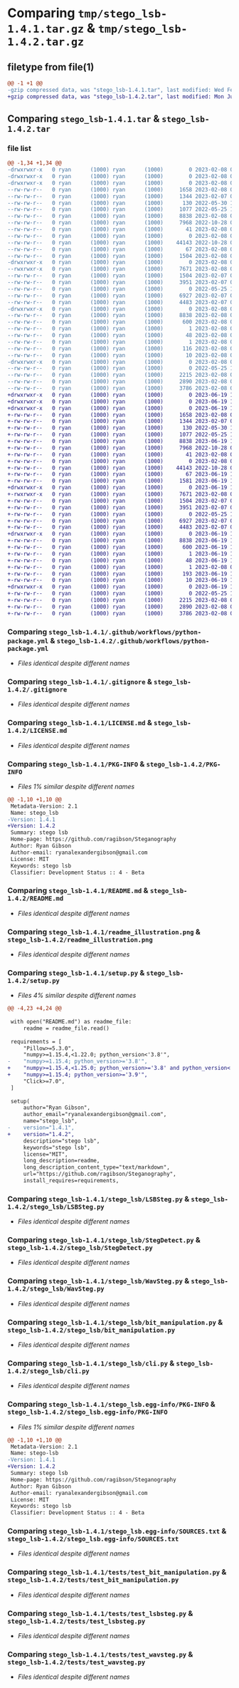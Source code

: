# Comparing `tmp/stego_lsb-1.4.1.tar.gz` & `tmp/stego_lsb-1.4.2.tar.gz`

## filetype from file(1)

```diff
@@ -1 +1 @@
-gzip compressed data, was "stego_lsb-1.4.1.tar", last modified: Wed Feb  8 01:05:12 2023, max compression
+gzip compressed data, was "stego_lsb-1.4.2.tar", last modified: Mon Jun 19 15:34:27 2023, max compression
```

## Comparing `stego_lsb-1.4.1.tar` & `stego_lsb-1.4.2.tar`

### file list

```diff
@@ -1,34 +1,34 @@
-drwxrwxr-x   0 ryan      (1000) ryan      (1000)        0 2023-02-08 01:05:12.992680 stego_lsb-1.4.1/
-drwxrwxr-x   0 ryan      (1000) ryan      (1000)        0 2023-02-08 01:05:12.988680 stego_lsb-1.4.1/.github/
-drwxrwxr-x   0 ryan      (1000) ryan      (1000)        0 2023-02-08 01:05:12.988680 stego_lsb-1.4.1/.github/workflows/
--rw-rw-r--   0 ryan      (1000) ryan      (1000)     1658 2023-02-08 00:44:22.000000 stego_lsb-1.4.1/.github/workflows/python-package.yml
--rw-rw-r--   0 ryan      (1000) ryan      (1000)     1344 2023-02-07 01:19:19.000000 stego_lsb-1.4.1/.gitignore
--rw-rw-r--   0 ryan      (1000) ryan      (1000)      130 2022-05-30 14:29:08.000000 stego_lsb-1.4.1/AUTHORS.md
--rw-rw-r--   0 ryan      (1000) ryan      (1000)     1077 2022-05-25 14:17:00.000000 stego_lsb-1.4.1/LICENSE.md
--rw-rw-r--   0 ryan      (1000) ryan      (1000)     8838 2023-02-08 01:05:12.992680 stego_lsb-1.4.1/PKG-INFO
--rw-rw-r--   0 ryan      (1000) ryan      (1000)     7968 2022-10-28 01:45:20.000000 stego_lsb-1.4.1/README.md
--rw-rw-r--   0 ryan      (1000) ryan      (1000)       41 2023-02-08 00:34:28.000000 stego_lsb-1.4.1/mypy.ini
--rw-rw-r--   0 ryan      (1000) ryan      (1000)        0 2023-02-08 01:02:06.000000 stego_lsb-1.4.1/py.typed
--rw-rw-r--   0 ryan      (1000) ryan      (1000)    44143 2022-10-28 01:45:20.000000 stego_lsb-1.4.1/readme_illustration.png
--rw-rw-r--   0 ryan      (1000) ryan      (1000)       67 2023-02-08 01:05:12.992680 stego_lsb-1.4.1/setup.cfg
--rw-rw-r--   0 ryan      (1000) ryan      (1000)     1504 2023-02-08 01:03:16.000000 stego_lsb-1.4.1/setup.py
-drwxrwxr-x   0 ryan      (1000) ryan      (1000)        0 2023-02-08 01:05:12.988680 stego_lsb-1.4.1/stego_lsb/
--rwxrwxr-x   0 ryan      (1000) ryan      (1000)     7671 2023-02-08 00:34:28.000000 stego_lsb-1.4.1/stego_lsb/LSBSteg.py
--rw-rw-r--   0 ryan      (1000) ryan      (1000)     1504 2023-02-07 01:19:19.000000 stego_lsb-1.4.1/stego_lsb/StegDetect.py
--rw-rw-r--   0 ryan      (1000) ryan      (1000)     3951 2023-02-07 01:19:19.000000 stego_lsb-1.4.1/stego_lsb/WavSteg.py
--rw-rw-r--   0 ryan      (1000) ryan      (1000)        0 2022-05-25 14:17:00.000000 stego_lsb-1.4.1/stego_lsb/__init__.py
--rw-rw-r--   0 ryan      (1000) ryan      (1000)     6927 2023-02-07 01:19:19.000000 stego_lsb-1.4.1/stego_lsb/bit_manipulation.py
--rw-rw-r--   0 ryan      (1000) ryan      (1000)     4483 2023-02-07 01:19:19.000000 stego_lsb-1.4.1/stego_lsb/cli.py
-drwxrwxr-x   0 ryan      (1000) ryan      (1000)        0 2023-02-08 01:05:12.992680 stego_lsb-1.4.1/stego_lsb.egg-info/
--rw-rw-r--   0 ryan      (1000) ryan      (1000)     8838 2023-02-08 01:05:12.000000 stego_lsb-1.4.1/stego_lsb.egg-info/PKG-INFO
--rw-rw-r--   0 ryan      (1000) ryan      (1000)      600 2023-02-08 01:05:12.000000 stego_lsb-1.4.1/stego_lsb.egg-info/SOURCES.txt
--rw-rw-r--   0 ryan      (1000) ryan      (1000)        1 2023-02-08 01:05:12.000000 stego_lsb-1.4.1/stego_lsb.egg-info/dependency_links.txt
--rw-rw-r--   0 ryan      (1000) ryan      (1000)       48 2023-02-08 01:05:12.000000 stego_lsb-1.4.1/stego_lsb.egg-info/entry_points.txt
--rw-rw-r--   0 ryan      (1000) ryan      (1000)        1 2023-02-08 00:40:02.000000 stego_lsb-1.4.1/stego_lsb.egg-info/not-zip-safe
--rw-rw-r--   0 ryan      (1000) ryan      (1000)      116 2023-02-08 01:05:12.000000 stego_lsb-1.4.1/stego_lsb.egg-info/requires.txt
--rw-rw-r--   0 ryan      (1000) ryan      (1000)       10 2023-02-08 01:05:12.000000 stego_lsb-1.4.1/stego_lsb.egg-info/top_level.txt
-drwxrwxr-x   0 ryan      (1000) ryan      (1000)        0 2023-02-08 01:05:12.992680 stego_lsb-1.4.1/tests/
--rw-rw-r--   0 ryan      (1000) ryan      (1000)        0 2022-05-25 14:17:00.000000 stego_lsb-1.4.1/tests/__init__.py
--rw-rw-r--   0 ryan      (1000) ryan      (1000)     2215 2023-02-08 00:34:28.000000 stego_lsb-1.4.1/tests/test_bit_manipulation.py
--rw-rw-r--   0 ryan      (1000) ryan      (1000)     2890 2023-02-08 00:34:28.000000 stego_lsb-1.4.1/tests/test_lsbsteg.py
--rw-rw-r--   0 ryan      (1000) ryan      (1000)     3786 2023-02-08 00:34:28.000000 stego_lsb-1.4.1/tests/test_wavsteg.py
+drwxrwxr-x   0 ryan      (1000) ryan      (1000)        0 2023-06-19 15:34:27.162143 stego_lsb-1.4.2/
+drwxrwxr-x   0 ryan      (1000) ryan      (1000)        0 2023-06-19 15:34:27.158143 stego_lsb-1.4.2/.github/
+drwxrwxr-x   0 ryan      (1000) ryan      (1000)        0 2023-06-19 15:34:27.158143 stego_lsb-1.4.2/.github/workflows/
+-rw-rw-r--   0 ryan      (1000) ryan      (1000)     1658 2023-02-08 00:44:22.000000 stego_lsb-1.4.2/.github/workflows/python-package.yml
+-rw-rw-r--   0 ryan      (1000) ryan      (1000)     1344 2023-02-07 01:19:19.000000 stego_lsb-1.4.2/.gitignore
+-rw-rw-r--   0 ryan      (1000) ryan      (1000)      130 2022-05-30 14:29:08.000000 stego_lsb-1.4.2/AUTHORS.md
+-rw-rw-r--   0 ryan      (1000) ryan      (1000)     1077 2022-05-25 14:17:00.000000 stego_lsb-1.4.2/LICENSE.md
+-rw-rw-r--   0 ryan      (1000) ryan      (1000)     8838 2023-06-19 15:34:27.162143 stego_lsb-1.4.2/PKG-INFO
+-rw-rw-r--   0 ryan      (1000) ryan      (1000)     7968 2022-10-28 01:45:20.000000 stego_lsb-1.4.2/README.md
+-rw-rw-r--   0 ryan      (1000) ryan      (1000)       41 2023-02-08 00:34:28.000000 stego_lsb-1.4.2/mypy.ini
+-rw-rw-r--   0 ryan      (1000) ryan      (1000)        0 2023-02-08 01:05:40.000000 stego_lsb-1.4.2/py.typed
+-rw-rw-r--   0 ryan      (1000) ryan      (1000)    44143 2022-10-28 01:45:20.000000 stego_lsb-1.4.2/readme_illustration.png
+-rw-rw-r--   0 ryan      (1000) ryan      (1000)       67 2023-06-19 15:34:27.162143 stego_lsb-1.4.2/setup.cfg
+-rw-rw-r--   0 ryan      (1000) ryan      (1000)     1581 2023-06-19 15:32:11.000000 stego_lsb-1.4.2/setup.py
+drwxrwxr-x   0 ryan      (1000) ryan      (1000)        0 2023-06-19 15:34:27.158143 stego_lsb-1.4.2/stego_lsb/
+-rwxrwxr-x   0 ryan      (1000) ryan      (1000)     7671 2023-02-08 00:34:28.000000 stego_lsb-1.4.2/stego_lsb/LSBSteg.py
+-rw-rw-r--   0 ryan      (1000) ryan      (1000)     1504 2023-02-07 01:19:19.000000 stego_lsb-1.4.2/stego_lsb/StegDetect.py
+-rw-rw-r--   0 ryan      (1000) ryan      (1000)     3951 2023-02-07 01:19:19.000000 stego_lsb-1.4.2/stego_lsb/WavSteg.py
+-rw-rw-r--   0 ryan      (1000) ryan      (1000)        0 2022-05-25 14:17:00.000000 stego_lsb-1.4.2/stego_lsb/__init__.py
+-rw-rw-r--   0 ryan      (1000) ryan      (1000)     6927 2023-02-07 01:19:19.000000 stego_lsb-1.4.2/stego_lsb/bit_manipulation.py
+-rw-rw-r--   0 ryan      (1000) ryan      (1000)     4483 2023-02-07 01:19:19.000000 stego_lsb-1.4.2/stego_lsb/cli.py
+drwxrwxr-x   0 ryan      (1000) ryan      (1000)        0 2023-06-19 15:34:27.162143 stego_lsb-1.4.2/stego_lsb.egg-info/
+-rw-rw-r--   0 ryan      (1000) ryan      (1000)     8838 2023-06-19 15:34:27.000000 stego_lsb-1.4.2/stego_lsb.egg-info/PKG-INFO
+-rw-rw-r--   0 ryan      (1000) ryan      (1000)      600 2023-06-19 15:34:27.000000 stego_lsb-1.4.2/stego_lsb.egg-info/SOURCES.txt
+-rw-rw-r--   0 ryan      (1000) ryan      (1000)        1 2023-06-19 15:34:27.000000 stego_lsb-1.4.2/stego_lsb.egg-info/dependency_links.txt
+-rw-rw-r--   0 ryan      (1000) ryan      (1000)       48 2023-06-19 15:34:27.000000 stego_lsb-1.4.2/stego_lsb.egg-info/entry_points.txt
+-rw-rw-r--   0 ryan      (1000) ryan      (1000)        1 2023-02-08 00:40:02.000000 stego_lsb-1.4.2/stego_lsb.egg-info/not-zip-safe
+-rw-rw-r--   0 ryan      (1000) ryan      (1000)      193 2023-06-19 15:34:27.000000 stego_lsb-1.4.2/stego_lsb.egg-info/requires.txt
+-rw-rw-r--   0 ryan      (1000) ryan      (1000)       10 2023-06-19 15:34:27.000000 stego_lsb-1.4.2/stego_lsb.egg-info/top_level.txt
+drwxrwxr-x   0 ryan      (1000) ryan      (1000)        0 2023-06-19 15:34:27.162143 stego_lsb-1.4.2/tests/
+-rw-rw-r--   0 ryan      (1000) ryan      (1000)        0 2022-05-25 14:17:00.000000 stego_lsb-1.4.2/tests/__init__.py
+-rw-rw-r--   0 ryan      (1000) ryan      (1000)     2215 2023-02-08 00:34:28.000000 stego_lsb-1.4.2/tests/test_bit_manipulation.py
+-rw-rw-r--   0 ryan      (1000) ryan      (1000)     2890 2023-02-08 00:34:28.000000 stego_lsb-1.4.2/tests/test_lsbsteg.py
+-rw-rw-r--   0 ryan      (1000) ryan      (1000)     3786 2023-02-08 00:34:28.000000 stego_lsb-1.4.2/tests/test_wavsteg.py
```

### Comparing `stego_lsb-1.4.1/.github/workflows/python-package.yml` & `stego_lsb-1.4.2/.github/workflows/python-package.yml`

 * *Files identical despite different names*

### Comparing `stego_lsb-1.4.1/.gitignore` & `stego_lsb-1.4.2/.gitignore`

 * *Files identical despite different names*

### Comparing `stego_lsb-1.4.1/LICENSE.md` & `stego_lsb-1.4.2/LICENSE.md`

 * *Files identical despite different names*

### Comparing `stego_lsb-1.4.1/PKG-INFO` & `stego_lsb-1.4.2/PKG-INFO`

 * *Files 1% similar despite different names*

```diff
@@ -1,10 +1,10 @@
 Metadata-Version: 2.1
 Name: stego_lsb
-Version: 1.4.1
+Version: 1.4.2
 Summary: stego lsb
 Home-page: https://github.com/ragibson/Steganography
 Author: Ryan Gibson
 Author-email: ryanalexandergibson@gmail.com
 License: MIT
 Keywords: stego lsb
 Classifier: Development Status :: 4 - Beta
```

### Comparing `stego_lsb-1.4.1/README.md` & `stego_lsb-1.4.2/README.md`

 * *Files identical despite different names*

### Comparing `stego_lsb-1.4.1/readme_illustration.png` & `stego_lsb-1.4.2/readme_illustration.png`

 * *Files identical despite different names*

### Comparing `stego_lsb-1.4.1/setup.py` & `stego_lsb-1.4.2/setup.py`

 * *Files 4% similar despite different names*

```diff
@@ -4,23 +4,24 @@
 
 with open("README.md") as readme_file:
     readme = readme_file.read()
 
 requirements = [
     "Pillow>=5.3.0",
     "numpy>=1.15.4,<1.22.0; python_version<'3.8'",
-    "numpy>=1.15.4; python_version>='3.8'",
+    "numpy>=1.15.4,<1.25.0; python_version>='3.8' and python_version<'3.9'",
+    "numpy>=1.15.4; python_version>='3.9'",
     "Click>=7.0",
 ]
 
 setup(
     author="Ryan Gibson",
     author_email="ryanalexandergibson@gmail.com",
     name="stego_lsb",
-    version="1.4.1",
+    version="1.4.2",
     description="stego lsb",
     keywords="stego lsb",
     license="MIT",
     long_description=readme,
     long_description_content_type="text/markdown",
     url="https://github.com/ragibson/Steganography",
     install_requires=requirements,
```

### Comparing `stego_lsb-1.4.1/stego_lsb/LSBSteg.py` & `stego_lsb-1.4.2/stego_lsb/LSBSteg.py`

 * *Files identical despite different names*

### Comparing `stego_lsb-1.4.1/stego_lsb/StegDetect.py` & `stego_lsb-1.4.2/stego_lsb/StegDetect.py`

 * *Files identical despite different names*

### Comparing `stego_lsb-1.4.1/stego_lsb/WavSteg.py` & `stego_lsb-1.4.2/stego_lsb/WavSteg.py`

 * *Files identical despite different names*

### Comparing `stego_lsb-1.4.1/stego_lsb/bit_manipulation.py` & `stego_lsb-1.4.2/stego_lsb/bit_manipulation.py`

 * *Files identical despite different names*

### Comparing `stego_lsb-1.4.1/stego_lsb/cli.py` & `stego_lsb-1.4.2/stego_lsb/cli.py`

 * *Files identical despite different names*

### Comparing `stego_lsb-1.4.1/stego_lsb.egg-info/PKG-INFO` & `stego_lsb-1.4.2/stego_lsb.egg-info/PKG-INFO`

 * *Files 1% similar despite different names*

```diff
@@ -1,10 +1,10 @@
 Metadata-Version: 2.1
 Name: stego-lsb
-Version: 1.4.1
+Version: 1.4.2
 Summary: stego lsb
 Home-page: https://github.com/ragibson/Steganography
 Author: Ryan Gibson
 Author-email: ryanalexandergibson@gmail.com
 License: MIT
 Keywords: stego lsb
 Classifier: Development Status :: 4 - Beta
```

### Comparing `stego_lsb-1.4.1/stego_lsb.egg-info/SOURCES.txt` & `stego_lsb-1.4.2/stego_lsb.egg-info/SOURCES.txt`

 * *Files identical despite different names*

### Comparing `stego_lsb-1.4.1/tests/test_bit_manipulation.py` & `stego_lsb-1.4.2/tests/test_bit_manipulation.py`

 * *Files identical despite different names*

### Comparing `stego_lsb-1.4.1/tests/test_lsbsteg.py` & `stego_lsb-1.4.2/tests/test_lsbsteg.py`

 * *Files identical despite different names*

### Comparing `stego_lsb-1.4.1/tests/test_wavsteg.py` & `stego_lsb-1.4.2/tests/test_wavsteg.py`

 * *Files identical despite different names*

